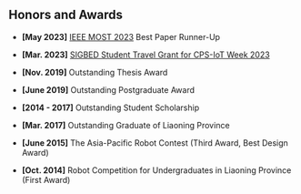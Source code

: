 ## Honors and Awards
- **[May 2023]** <a href="http://ieeemobility.org/MOST2023/" target="_blank"> IEEE MOST 2023</a> Best Paper Runner-Up
- **[Mar. 2023]** <a href="https://cps-iot-week2023.cs.utsa.edu/files/flyer-2023-SIGBED%20CPS-IoT%20Week%202023%20Student%20Travel%20Grants.pdf" target="_blank">SIGBED Student Travel Grant for CPS-IoT Week 2023</a>

- **[Nov. 2019]** Outstanding Thesis Award
- **[June 2019]** Outstanding Postgraduate Award

- **[2014 - 2017]** Outstanding Student Scholarship
- **[Mar. 2017]** Outstanding Graduate of Liaoning Province
- **[June 2015]** The Asia-Pacific Robot Contest (Third Award, Best Design Award)
- **[Oct. 2014]** Robot Competition for Undergraduates in Liaoning Province (First Award)